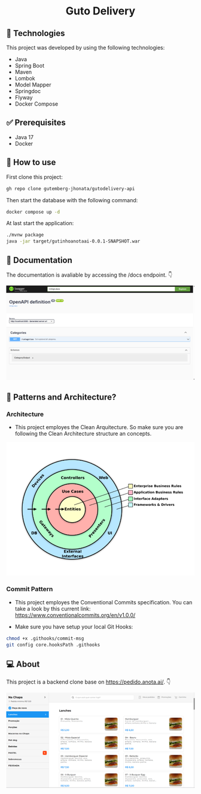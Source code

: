 <h1 align="center">Guto Delivery</h1>

## 🧪 Technologies

This project was developed by using the following technologies:

* Java
* Spring Boot
* Maven
* Lombok
* Model Mapper
* Springdoc
* Flyway
* Docker Compose

## ✅ Prerequisites
* Java 17
* Docker

## 🚀 How to use
First clone this project:
```bash
gh repo clone gutemberg-jhonata/gutodelivery-api
```
Then start the database with the following command:
```bash
docker compose up -d
```
At last start the application:
```bash
./mvnw package
java -jar target/gutinhoanotaai-0.0.1-SNAPSHOT.war
```

## 📖 Documentation
The documentation is avaliable by accessing the /docs endpoint. 👇 
<p align="center">
  <img alt="layout" src=".github/docs.png">
</p>

## 🚨 Patterns and Architecture?

### Architecture
* This project employes the Clean Arquitecture. So make sure you are following the Clean Architecture structure an concepts.
<p align="center">
  <img alt="layout" src=".github/cleanarch.png">
</p>

### Commit Pattern
* This project employes the Conventional Commits specification. You can take a look by this current link: https://www.conventionalcommits.org/en/v1.0.0/

* Make sure you have setup your local Git Hooks:
```bash
chmod +x .githooks/commit-msg
git config core.hooksPath .githooks
```

## 💻 About

This project is a backend clone base on https://pedido.anota.ai/. 👇

<p align="center">
  <img alt="layout" src=".github/anotaai.png">
</p>

